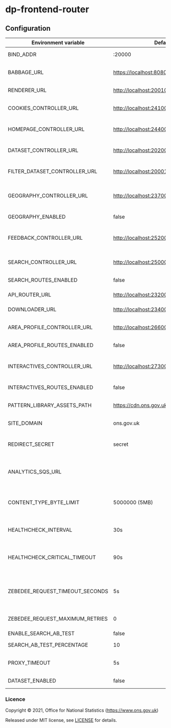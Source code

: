 # dp-frontend-router

## Configuration

| Environment variable            | Default                                   | Description                                                                        |
|---------------------------------|-------------------------------------------|------------------------------------------------------------------------------------|
| BIND_ADDR                       | :20000                                    | The host and port to bind to.                                                      |
| BABBAGE_URL                     | <https://localhost:8080>                  | The URL of the babbage instance to use                                             |
| RENDERER_URL                    | <http://localhost:20010>                  | The URL of dp-frontend-renderer                                                    |
| COOKIES_CONTROLLER_URL          | <http://localhost:24100>                  | The URL of dp-frontend-cookie-controller                                           |
| HOMEPAGE_CONTROLLER_URL         | <http://localhost:24400>                  | The URL of dp-frontend-dataset-controller                                          |
| DATASET_CONTROLLER_URL          | <http://localhost:20200>                  | The URL of dp-frontend-dataset-controller                                          |
| FILTER_DATASET_CONTROLLER_URL   | <http://localhost:20001>                  | The URL of dp-frontend-filter-dataset-controller                                   |
| GEOGRAPHY_CONTROLLER_URL        | <http://localhost:23700>                  | The URL of dp-frontend-geography-controller                                        |
| GEOGRAPHY_ENABLED               | false                                     | Geography feature toggle                                                           |
| FEEDBACK_CONTROLLER_URL         | <http://localhost:25200>                  | The URL of dp-frontend-feedback-controller                                         |
| SEARCH_CONTROLLER_URL           | <http://localhost:25000>                  | The URL of dp-frontend-search-controller                                           |
| SEARCH_ROUTES_ENABLED           | false                                     | Search routes feature toggle                                                       |
| API_ROUTER_URL                  | <http://localhost:23200/v1>               | The API router URL                                                                 |
| DOWNLOADER_URL                  | <http://localhost:23400>                  | The URL of dp-file-downloader.                                                     |
| AREA_PROFILE_CONTROLLER_URL     | <http://localhost:26600>                  | The URL of dp-frontend-area-profiles.                                              |
| AREA_PROFILE_ROUTES_ENABLED     | false                                     | Area profiles routes enabled                                                       |
| INTERACTIVES_CONTROLLER_URL     | <http://localhost:27300>                  | The URL of dp-frontend-interactives-controller                                     |
| INTERACTIVES_ROUTES_ENABLED     | false                                     | Interactives routes enabled                                                        |
| PATTERN_LIBRARY_ASSETS_PATH     | <https://cdn.ons.gov.uk/sixteens/e42235b> | The URL to the sixteens build to use                                               |
| SITE_DOMAIN                     | ons.gov.uk                                | The domain hosting the site                                                        |
| REDIRECT_SECRET                 | secret                                    | Pre-shared key for signing/encrypting redirect data                                |
| ANALYTICS_SQS_URL               |                                           | SQS URL for search analytics; leave blank to disable                               |
| CONTENT_TYPE_BYTE_LIMIT         | 5000000 (5MB)                             | Response size at which we stop checking content-type to avoid oom errors           |
| HEALTHCHECK_INTERVAL            | 30s                                       | The period of time between health checks                                           |
| HEALTHCHECK_CRITICAL_TIMEOUT    | 90s                                       | The period of time after which failing checks will result in critical global check |
| ZEBEDEE_REQUEST_TIMEOUT_SECONDS | 5s                                        | The period of time to wait before timing out when communicating with Zebedee       |
| ZEBEDEE_REQUEST_MAXIMUM_RETRIES | 0                                         | The number of retry attempts to make to Zebedee                                    |
| ENABLE_SEARCH_AB_TEST           | false                                     | Enable AB search                                                                   |
| SEARCH_AB_TEST_PERCENTAGE       | 10                                        | AB search percentage                                                               |
| PROXY_TIMEOUT                   | 5s                                        | The write timeout for proxied requests
| DATASET_ENABLED                 | false                                     | Flag to enable dataset template

### Licence

Copyright © 2021, Office for National Statistics (<https://www.ons.gov.uk>)

Released under MIT license, see [LICENSE](LICENSE.md) for details.
